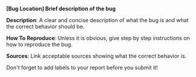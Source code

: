 **[Bug Location] Brief description of the bug**

**Description**: A clear and concise description of what the bug is and what the correct behavior should be.

**How To Reproduce**: Unless it is obvious, give step by step instructions on how to reproduce the bug.

**Sources**: Link acceptable sources showing what the correct behavior is.

Don't forget to add labels to your report before you submit it!
